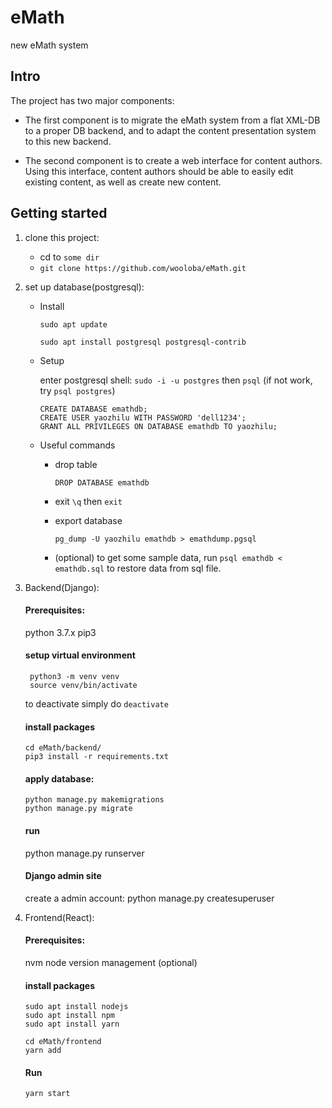 # eMath

new eMath system

## Intro

The project has two major components:

- The first component is to migrate the eMath system from a flat XML-DB to a proper DB backend, and to adapt the content presentation system to this new backend.

- The second component is to create a web interface for content authors. Using this interface, content authors should be able to easily edit existing content, as well as create new content.

## Getting started

1. clone this project:

   - cd to `some dir`
   - `git clone https://github.com/wooloba/eMath.git`

2. set up database(postgresql):

   - Install

     `sudo apt update`

     `sudo apt install postgresql postgresql-contrib`

   - Setup

     enter postgresql shell: `sudo -i -u postgres` then `psql` (if not work, try `psql postgres`)

     ```
     CREATE DATABASE emathdb;
     CREATE USER yaozhilu WITH PASSWORD 'dell1234';
     GRANT ALL PRIVILEGES ON DATABASE emathdb TO yaozhilu;
     ```

   - Useful commands

     - drop table

       ```
       DROP DATABASE emathdb
       ```

     - exit
       `\q` then `exit`

     - export database

       ```
       pg_dump -U yaozhilu emathdb > emathdump.pgsql
       ```

     - (optional) to get some sample data,
       run `psql emathdb < emathdb.sql` to restore data from sql file.

3. Backend(Django):

   #### Prerequisites:

   python 3.7.x
   pip3

   #### setup virtual environment

   ```
    python3 -m venv venv
    source venv/bin/activate
   ```

   to deactivate simply do `deactivate`

   #### install packages

   ```
   cd eMath/backend/
   pip3 install -r requirements.txt

   ```

   #### apply database:

   ```
   python manage.py makemigrations
   python manage.py migrate
   ```

   #### run

   python manage.py runserver

   #### Django admin site

   create a admin account:
   python manage.py createsuperuser

4. Frontend(React):

   #### Prerequisites:

   nvm node version management (optional)

   #### install packages

   ```
   sudo apt install nodejs
   sudo apt install npm
   sudo apt install yarn

   cd eMath/frontend
   yarn add
   ```

   #### Run

   ```
   yarn start
   ```
